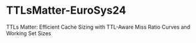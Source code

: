 # TTLsMatter-EuroSys24
 TTLs Matter: Efficient Cache Sizing with TTL-Aware Miss Ratio Curves and Working Set Sizes
